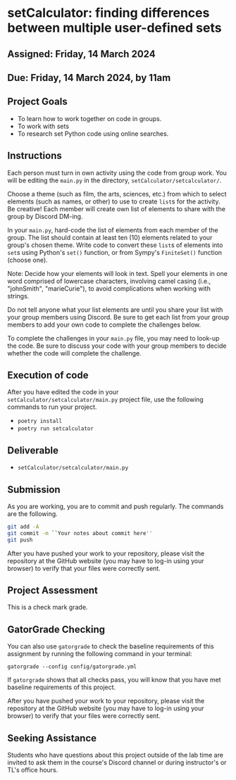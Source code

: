 # setCalculator: finding differences between multiple user-defined sets

## Assigned: Friday, 14 March 2024

## Due: Friday, 14 March 2024, by 11am

## Project Goals

+ To learn how to work together on code in groups.
+ To work with sets
+ To research set Python code using online searches.

## Instructions

Each person must turn in own activity using the code from group work. You will be editing the `main.py` in the directory, `setCalculator/setcalculator/`.

Choose a theme (such as film, the arts, sciences, etc.) from which to select elements (such as names, or other) to use to create `list`s for the activity. Be creative! Each member will create own list of elements to share with the group by Discord DM-ing.

In your `main.py`, hard-code the list of elements from each member of the group. The list should contain at least ten (10) elements related to your group's chosen theme. Write code to convert these `list`s of elements into `set`s using Python's `set()` function, or from Sympy's `FiniteSet()` function (choose one).

Note: Decide how your elements will look in text. Spell your elements in one word comprised of lowercase characters, involving camel casing (i.e., "johnSmith", "marieCurie"), to avoid complications when working with strings.

Do not tell anyone what your list elements are until you share your list with your group members using Discord. Be sure to get each list from your group members to add your own code to complete the challenges below.

To complete the challenges in your `main.py` file, you may need to look-up the code. Be sure to discuss your code with your group members to decide whether the code will complete the challenge.

## Execution of code

After you have edited the code in your `setCalculator/setcalculator/main.py` project file, use the following commands to run your project.

+ `poetry install`
+ `poetry run setcalculator`

## Deliverable

   * `setCalculator/setcalculator/main.py`

## Submission

As you are working, you are to commit and push regularly. The commands are the following.

```bash
git add -A
git commit -m ``Your notes about commit here''
git push
```

After you have pushed your work to your repository, please visit the repository at the GitHub website (you may have to log-in using your browser) to verify that your files were correctly sent.

## Project Assessment

This is a check mark grade.

## GatorGrade Checking

You can also use `gatorgrade` to check the baseline requirements of this assignment by running the following command in your terminal:

`gatorgrade --config config/gatorgrade.yml`

If `gatorgrade` shows that all checks pass, you will know that you have met baseline requirements of this project.

After you have pushed your work to your repository, please visit the repository at the GitHub website (you may have to log-in using your browser) to verify that your files were correctly sent.

## Seeking Assistance

Students who have questions about this project outside of the lab time are invited to ask them in the course's Discord channel or during instructor's or TL's office hours.